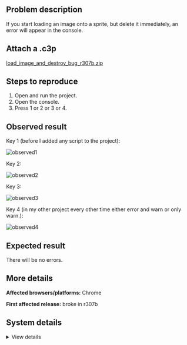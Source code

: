 ## Problem description

If you start loading an image onto a sprite, but delete it immediately, an error will appear in the console.

## Attach a .c3p

[load_image_and_destroy_bug_r307b.zip](https://github.com/WilsonPercival/WilsonPercival/files/9437423/load_image_and_destroy_bug_r307b.zip)

## Steps to reproduce

1. Open and run the project.
2. Open the console.
3. Press 1 or 2 or 3 or 4.

## Observed result

Key 1 (before I added any script to the project):

![observed1](https://user-images.githubusercontent.com/91274932/187018195-8a5b8619-9f95-44d7-b855-a4e0536797d2.png)

Key 2:

![observed2](https://user-images.githubusercontent.com/91274932/187018200-b845b245-5327-4264-95f5-b282d21c5e97.png)

Key 3:

![observed3](https://user-images.githubusercontent.com/91274932/187018205-173a0d28-53bc-41c0-bdf8-fa03dbb7b545.png)

Key 4 (in my other project every other time either error and warn or only warn.):

![observed4](https://user-images.githubusercontent.com/91274932/187018207-3ad7facc-ee71-4029-96c2-787f8bf62ac8.png)

## Expected result

There will be no errors.

## More details



**Affected browsers/platforms:** Chrome

**First affected release:** broke in r307b

## System details

<details><summary>View details</summary>

Platform information
Product: Construct 3 r307 (beta)
Browser: Chrome 104.0.5112.81
Browser engine: Chromium
Context: browser
Operating system: Windows NT 0.1.0
Device type: desktop
Device pixel ratio: 1
Logical CPU cores: 2
Approx. device memory: 4 GB
User agent: Mozilla/5.0 (Windows NT 6.1; Win64; x64) AppleWebKit/537.36 (KHTML, like Gecko) Chrome/104.0.0.0 Safari/537.36
Language setting: en-US

Local storage
Storage quota (approx): 59 gb
Storage usage (approx): 786 mb (1.3%)
Persistant storage: No

Browser support notes
This list contains missing features that are not required, but could improve performance or user experience if supported.

UI effects are disabled in settings.
WebGL 2+ is not supported. Rendering quality and features may be affected.
WebGL information
Version string: WebGL 1.0 (OpenGL ES 2.0 Chromium)
Numeric version: 1
Supports NPOT textures: partial
Supports GPU profiling: no
Supports highp precision: yes
Vendor: Google Inc. (Intel)
Renderer: ANGLE (Intel, Intel(R) HD Graphics Direct3D9Ex vs_3_0 ps_3_0, igdumdim64.dll)
Major performance caveat: no
Maximum texture size: 8192
Point size range: 1 to 256
Extensions:

ANGLE_instanced_arrays
EXT_blend_minmax
EXT_color_buffer_half_float
EXT_float_blend
EXT_frag_depth
EXT_shader_texture_lod
EXT_texture_filter_anisotropic
EXT_sRGB
KHR_parallel_shader_compile
OES_element_index_uint
OES_fbo_render_mipmap
OES_standard_derivatives
OES_texture_float
OES_texture_float_linear
OES_texture_half_float
OES_texture_half_float_linear
OES_vertex_array_object
WEBGL_color_buffer_float
WEBGL_compressed_texture_s3tc
WEBGL_compressed_texture_s3tc_srgb
WEBGL_debug_renderer_info
WEBGL_debug_shaders
WEBGL_depth_texture
WEBGL_lose_context
WEBGL_multi_draw
Audio information
System sample rate: 48000 Hz
Output channels: 2
Output interpretation: speakers
Supported decode formats:

WebM Opus (audio/webm; codecs=opus)
Ogg Opus (audio/ogg; codecs=opus)
WebM Vorbis (audio/webm; codecs=vorbis)
Ogg Vorbis (audio/ogg; codecs=vorbis)
MPEG-4 AAC (audio/mp4; codecs=mp4a.40.5)
MP3 (audio/mpeg)
FLAC (audio/flac)
PCM WAV (audio/wav; codecs=1)
Supported encode formats:

WebM Opus (audio/webm; codecs=opus)
Video information
Supported decode formats:

WebM AV1 (video/webm; codecs=av01.0.00M.08)
MP4 AV1 (video/mp4; codecs=av01.0.00M.08)
WebM VP9 (video/webm; codecs=vp9)
WebM VP8 (video/webm; codecs=vp8)
Ogg Theora (video/ogg; codecs=theora)
H.264 (video/mp4; codecs=avc1.42E01E)
Supported encode formats:

WebM VP9 (video/webm; codecs=vp9)
WebM VP8 (video/webm; codecs=vp8)

</details>
